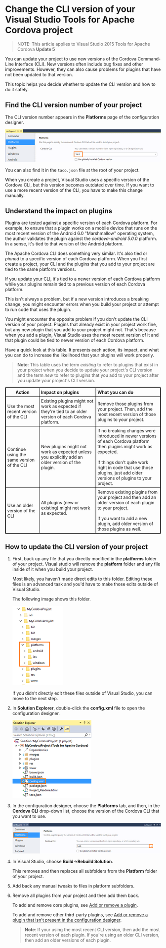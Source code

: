 <properties
   pageTitle="Change the CLI version of your Visual Studio Tools for Apache Cordova project | Cordova"
   description="Change the CLI version of your Visual Studio Tools for Apache Cordova project"
   services="na"
   documentationCenter=""
   authors="normesta"
   tags=""/>
<tags
   ms.service="na"
   ms.devlang="javascript"
   ms.topic="article"
   ms.tgt_pltfrm="mobile-multiple"
   ms.workload="na"
   ms.date="12/03/2015"
   ms.author="normesta"/>

# Change the CLI version of your Visual Studio Tools for Apache Cordova project

>NOTE: This article applies to Visual Studio 2015 Tools for Apache Cordova **Update 5**

You can update your project to use new versions of the Cordova Command-Line Interface (CLI).  New versions often include bug fixes and other improvements. However, they can also cause problems for plugins that have not been updated to that version.

This topic helps you decide whether to update the CLI version and how to do it safely.

## Find the CLI version number of your project

The CLI version number appears in the **Platforms** page of the configuration designer.

![CLI version](media/change-cli-version/cli-version.png)

You can also find it in the ```taco.json``` file at the root of your project.

When you create a project, Visual Studio uses a specific version of the Cordova CLI, but this version  becomes outdated over time. If you want to use a more recent version of the CLI, you have to make this change manually.

## Understand the impact on plugins

Plugins are tested against a specific version of each Cordova platform. For example, to ensure that a plugin works on a mobile device that runs on the most recent version of the Android 6.0 "Marshmallow" operating system, the author validates the plugin against the *cordova-android 5.0.0* platform. In a sense, it's tied to that version of the Android platform.

The Apache Cordova CLI does something very similar. It's also tied or *pinned* to a specific version of each Cordova platform. When you first create a project, your CLI and the plugins that you add to your project are tied to the same platform versions.

If you update your CLI, it's tied to a newer version of each Cordova platform while your plugins remain tied to a previous version of each Cordova platform.

This isn't always a problem, but if a new version introduces a breaking change, you might encounter errors when you build your project or attempt to run code that uses the plugin.

You might encounter the opposite problem if you don't update the CLI version of your project. Plugins that already exist in your project work fine, but any new plugin that you add to your project might not. That's because when you add a plugin, Visual Studio uses the most recent version of it and that plugin could be tied to newer version of each Cordova platform.

Have a quick look at this table. It presents each action, its impact, and what you can do to increase the likelihood that your plugins will work properly.

> **Note**: This table uses the term *existing* to refer to plugins that exist in your project when you decide to update your project's CLI version and the term *new* to refer to plugins that you add to your project after you update your project's CLI version.

<style>
    table, th, td {
        border: 1px solid black;
        border-collapse: collapse;
    }
    th, td {
        padding: 5px;
    }
</style>
<table>
    <thead>
        <tr>
            <th>Action</th>
            <th style="text-align:left">Impact on plugins</th>
            <th style="text-align:left">What you can do</th>
        </tr>
    </thead>
    <tbody>
        <tr>
            <td>Use the most recent version of the CLI</td>
            <td style="text-align:left">Existing plugins might not work as expected if they're tied to an older version of each Cordova platform.</td>
            <td style="text-align:left">Remove those plugins from your project.  Then, add the most recent version of those plugins to your project.</td>
        </tr>
        <tr>
            <td>Continue using the same version of the CLI</td>
            <td style="text-align:left">New plugins might not work as expected unless you explicitly add an older version of the plugin. </td>
            <td style="text-align:left">If no breaking changes were introduced in newer versions of each Cordova platform then plugins might work as expected.<br><br>If things don't quite work right in code that use those plugins, just add older versions of plugins to your project. </td>
        </tr>
        <tr>
            <td>Use an older version of the CLI</td>
            <td style="text-align:left">All plugins (new or existing) might not work as expected.<br><br></td>
            <td style="text-align:left">Remove existing plugins from your project and then add an older version of each plugin to your project.
            <br><br>If you want to add a new plugin, add older version of those plugins as well. </td>
        </tr>
    </tbody>
</table>

## How to update the CLI version of your project

1. First, back up any file that you directly modified in the **platforms** folder of your project.    Visual studio will remove the **platform** folder and any file inside of it when you build your project.

    Most likely, you haven't made direct edits to this folder. Editing these files is an advanced task and you'd have to make those edits outside of Visual Studio.

    The following image shows this folder.

    ![CLI version](media/change-cli-version/platforms.png)

    If you didn't directly edit these files outside of Visual Studio, you can move to the next step.

2. In **Solution Explorer**, double-click the **config.xml** file to open the configuration designer.

    ![CLI version](media/change-cli-version/config-xml.png)

3. In the configuration designer, choose the **Platforms** tab, and then, in the **Cordova CLI** drop-down list, choose the version of the Cordova CLI that you want to use.

    ![CLI version](media/change-cli-version/config-designer.png)

4. In Visual Studio, choose **Build**->**Rebuild Solution**.

    This removes and then replaces all subfolders from the **Platform** folder of your project.

5. Add back any manual tweaks to files in platform subfolders.

6. Remove all plugins from your project and then add them back.

    To add and remove core plugins, see [Add or remove a plugin](./develop-apps/manage-plugins.md#Adding).

    To add and remove other third-party plugins, see [Add or remove a plugin that isn't present in the configuration designer](./develop-apps/manage-plugins.md#AddOther).

    >**Note**: If your using the most recent CLI version, then add the most recent version of each plugin. If you're using an older CLI version, then add an older versions of each plugin.
